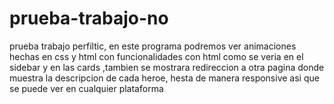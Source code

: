 # prueba-trabajo-no
prueba trabajo perfiltic, en este programa podremos ver animaciones hechas en css y html con funcionalidades con html como se veria en el sidebar y en las cards
,tambien se mostrara redireccion a otra pagina donde muestra la descripcion de cada heroe, hesta de manera responsive asi que se puede ver en cualquier plataforma

